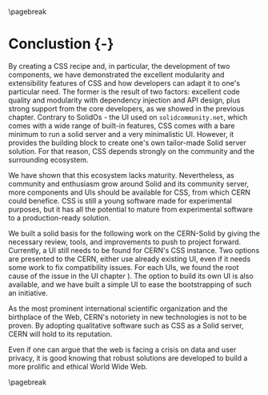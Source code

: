 
\pagebreak

<!--  - CSS should be only available to CERN users, otherwise should be taken security consideration
 - SSO integration possible, need more work,
 - OKD4 and CSS show great DevOps characterics, easy to setup and experiment.
 -->

Conclustion {-}
============

  By creating a CSS recipe and, in particular, the development of two components, we have demonstrated the excellent modularity and extensibility features of CSS and how developers can adapt it to one's particular need. The former is the result of two factors: excellent code quality and modularity with dependency injection and API design, plus strong support from the core developers, as we showed in the previous chapter<!-- TODO add ref-->.
  Contrary to SolidOs - the UI used on `solidcommunity.net`, which comes with a wide range of built-in features, CSS comes with a bare minimum to run a solid server and a very minimalistic UI. However, it provides the building block to create one's own tailor-made Solid server solution. For that reason, CSS depends strongly on the community and the surrounding ecosystem.
<!-- TODO SolidOS molitique bloc,easier to make app work together, more friction and compatibility issues with CSS that is more decoupled-->

We have shown that this ecosystem lacks maturity. Nevertheless, as community and enthusiasm grow around Solid and its community server, more components and UIs should be available for CSS, from which CERN could benefice. 
CSS is still a young software made for experimental purposes, but it has all the potential to mature from experimental software to a production-ready solution.

We built a solid basis for the following work on the CERN-Solid by giving the necessary review, tools, and improvements to push to project forward. Currently, a UI still needs to be found for CERN's CSS instance. Two options are presented to the CERN, either use already existing UI, even if it needs some work to fix compatibility issues. For each UIs, we found the root cause of the issue in the UI chapter<!-- [TODO UI chapter] --> ). The option to build its own UI is also available, and we have built a simple UI to ease the bootstrapping of such an initiative. 

As the most prominent international scientific organization and the birthplace of the Web, CERN's notoriety in new technologies is not to be proven. By adopting qualitative software such as CSS as a Solid server, CERN will hold to its reputation.

<!-- help promoting good web -->

Even if one can argue that the web is facing a crisis on data and user privacy, it is good knowing that robust solutions are developed to build a more prolific and ethical World Wide Web.

\pagebreak
